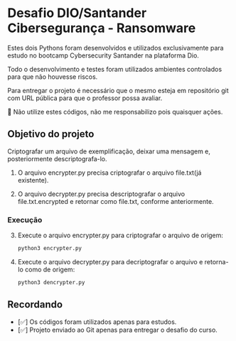 # Desafio DIO/Santander Cibersegurança - Ransomware

Estes dois Pythons foram desenvolvidos e utilizados exclusivamente para estudo no bootcamp Cybersecurity Santander na plataforma Dio.

Todo o desenvolvimento e testes foram utilizados ambientes controlados para que não houvesse riscos.

Para entregar o projeto é necessário que o mesmo esteja em repositório git com URL pública para que o professor possa avaliar.

🚨 Não utilize estes códigos, não me responsabilizo pois quaisquer ações.



## Objetivo do projeto

Criptografar um arquivo de exemplificação, deixar uma mensagem e, posteriormente descriptografa-lo.

1. O arquivo encrypter.py precisa criptografar o arquivo file.txt(já existente).

2. O arquivo decrypter.py precisa descriptografar o arquivo file.txt.encrypted e retornar como file.txt, conforme anteriormente.
   
### Execução  

3. Execute o arquivo encrypter.py para criptografar o arquivo de origem:
   ```sh
   python3 encrypter.py
   ```

4. Execute o arquivo decrypter.py para decriptografar o arquivo e retorna-lo como de origem:
   ```sh
   python3 dencrypter.py
   ```

## Recordando

- [✅] Os códigos foram utilizados apenas para estudos.
- [✅] Projeto enviado ao Git apenas para entregar o desafio do curso.
